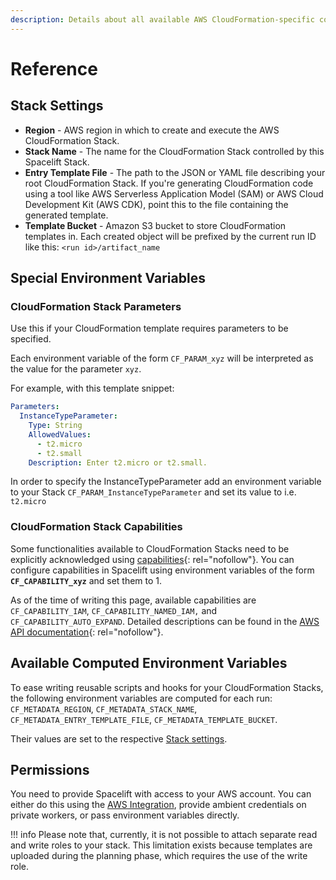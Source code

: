 ```yaml
---
description: Details about all available AWS CloudFormation-specific configuration options.
---
```


# Reference

## Stack Settings

- **Region** - AWS region in which to create and execute the AWS CloudFormation Stack.
- **Stack Name** - The name for the CloudFormation Stack controlled by this Spacelift Stack.
- **Entry Template File** - The path to the JSON or YAML file describing your root CloudFormation Stack. If you're generating CloudFormation code using a tool like AWS Serverless Application Model (SAM) or AWS Cloud Development Kit (AWS CDK), point this to the file containing the generated template.
- **Template Bucket** - Amazon S3 bucket to store CloudFormation templates in. Each created object will be prefixed by the current run ID like this: `<run id>/artifact_name`

## Special Environment Variables

### CloudFormation Stack Parameters

Use this if your CloudFormation template requires parameters to be specified.

Each environment variable of the form `CF_PARAM_xyz` will be interpreted as the value for the parameter `xyz`.

For example, with this template snippet:

```yaml
Parameters:
  InstanceTypeParameter:
    Type: String
    AllowedValues:
      - t2.micro
      - t2.small
    Description: Enter t2.micro or t2.small.
```

In order to specify the InstanceTypeParameter add an environment variable to your Stack `CF_PARAM_InstanceTypeParameter` and set its value to i.e. `t2.micro`

### CloudFormation Stack Capabilities

Some functionalities available to CloudFormation Stacks need to be explicitly acknowledged using [capabilities](https://docs.aws.amazon.com/AWSCloudFormation/latest/UserGuide/using-iam-template.html#using-iam-capabilities){: rel="nofollow"}. You can configure capabilities in Spacelift using environment variables of the form **`CF_CAPABILITY_xyz`** and set them to 1.

As of the time of writing this page, available capabilities are `CF_CAPABILITY_IAM`, `CF_CAPABILITY_NAMED_IAM,` and `CF_CAPABILITY_AUTO_EXPAND`. Detailed descriptions can be found in the [AWS API documentation](https://docs.aws.amazon.com/AWSCloudFormation/latest/APIReference/API_CreateChangeSet.html){: rel="nofollow"}.

## Available Computed Environment Variables

To ease writing reusable scripts and hooks for your CloudFormation Stacks, the following environment variables are computed for each run: `CF_METADATA_REGION`, `CF_METADATA_STACK_NAME`, `CF_METADATA_ENTRY_TEMPLATE_FILE`, `CF_METADATA_TEMPLATE_BUCKET`.

Their values are set to the respective [Stack settings](reference.md#stack-settings).

## Permissions

You need to provide Spacelift with access to your AWS account. You can either do this using the [AWS Integration](../../integrations/cloud-providers/aws.md), provide ambient credentials on private workers, or pass environment variables directly.

!!! info
    Please note that, currently, it is not possible to attach separate read and write roles to your stack. This limitation exists because templates are uploaded during the planning phase, which requires the use of the write role.
